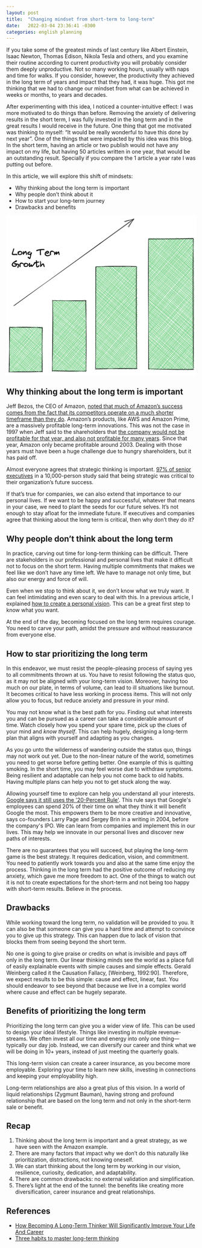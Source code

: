 ```yaml
---
layout: post
title:  "Changing mindset from short-term to long-term"
date:   2022-03-04 23:36:41 -0300
categories: english planning
---
```


If you take some of the greatest minds of last century like Albert Einstein, Isaac Newton, Thomas Edison, Nikola Tesla and others, and you examine their routine according to current productivity you will probably consider them deeply unproductive. Not so many working hours, usually with naps and time for walks. If you consider, however, the productivity they achieved in the long term of years and impact that they had, it was huge. This got me thinking that we had to change our mindset from what can be achieved in weeks or months, to years and decades. 

After experimenting with this idea, I noticed a counter-intuitive effect: I was more motivated to do things than before. Removing the anxiety of delivering results in the short term, I was fully invested in the long term and in the great results I would receive in the future. One thing that got me motivated was thinking to myself: “It would be really wonderful to have this done by next year”. One of the things that were impacted by this idea was this blog. In the short term, having an article or two publish would not have any impact on my life, but having 50 articles written in one year, that would be an outstanding result. Specially if you compare the 1 article a year rate I was putting out before.

In this article, we will explore this shift of mindsets:
- Why thinking about the long term is important
- Why people don’t think about it
- How to start your long-term journey
- Drawbacks and benefits

![Long Term Growth](/assets/long_term_growth.png)


## Why thinking about the long term is important

Jeff Bezos, the CEO of Amazon, [noted that much of Amazon’s success comes from the fact that its competitors operate on a much shorter timeframe than they do](https://www.wired.com/2011/11/ff_bezos/). Amazon’s products, like AWS and Amazon Prime, are a massively profitable long-term innovations. This was not the case in 1997 when Jeff said to the shareholders that [the company would not be profitable for that year, and also not profitable for many years](https://amzn.to/2OimoYn). Since that year, Amazon only became profitable around 2003. Dealing with those years must have been a huge challenge due to hungry shareholders, but it has paid off.

Almost everyone agrees that strategic thinking is important. [97% of senior executives](https://hbr.org/2014/02/develop-strategic-thinkers-throughout-your-organization) in a 10,000-person study said that being strategic was critical to their organization’s future success.

If that’s true for companies, we can also extend that importance to our personal lives. If we want to be happy and successful, whatever that means in your case, we need to plant the seeds for our future selves. It’s not enough to stay afloat for the immediate future. If executives and companies agree that thinking about the long term is critical, then why don’t they do it?

## Why people don’t think about the long term

In practice, carving out time for long-term thinking can be difficult. There are stakeholders in our professional and personal lives that make it difficult not to focus on the short term. Having multiple commitments that makes we feel like we don’t have any time left. We have to manage not only time, but also our energy and force of will.

Even when we stop to think about it, we don’t know what we truly want. It can feel intimidating and even scary to deal with this. In a previous article, I explained [how to create a personal vision](/english/planning/personal-vision/). This can be a great first step to know what you want.

At the end of the day, becoming focused on the long term requires courage. You need to carve your path, amidst the pressure and without reassurance from everyone else.

## How to star prioritizing the long term

In this endeavor, we must resist the people-pleasing process of saying yes to all commitments thrown at us. You have to resist following the status quo, as it may not be aligned with your long-term vision. Moreover, having too much on our plate, in terms of volume, can lead to ill situations like burnout. It becomes critical to have less working in process items. This will not only allow you to focus, but reduce anxiety and pressure in your mind.

You may not know what is the best path for you. Finding out what interests you and can be pursued as a career can take a considerable amount of time. Watch closely how you spend your spare time, pick up the clues of your mind and _know thyself_. This can help hugely, designing a long-term plan that aligns with yourself and adapting as you changes.
 
As you go unto the wilderness of wandering outside the status quo, things may not work out yet. Due to the non-linear nature of the world, sometimes you need to get worse before getting better. One example of this is quitting smoking. In the short time, you may feel worse due to withdraw symptoms. Being resilient and adaptable can help you not come back to old habits. Having multiple plans can help you not to get stuck along the way.

Allowing yourself time to explore can help you understand all your interests. [Google says it still uses the '20-Percent Rule'](https://www.inc.com/bill-murphy-jr/google-says-it-still-uses-20-percent-rule-you-should-totally-copy-it.html). This rule says that Google's employees can spend 20% of their time on what they think it will benefit Google the most. This empowers them to be more creative and innovative, says co-founders Larry Page and Sergey Brin in a writing in 2004, before the company's IPO. We can learn from companies and implement this in our lives. This may help we innovate in our personal lives and discover new paths of interests.

There are no guarantees that you will succeed, but playing the long-term game is the best strategy. It requires dedication, vision, and commitment. You need to patiently work towards you and also at the same time enjoy the process. Thinking in the long term had the positive outcome of reducing my anxiety, which gave me more freedom to act. One of the things to watch out it is not to create expectations for the short-term and not being too happy with short-term results. Believe in the process. 

## Drawbacks 

While working toward the long term, no validation will be provided to you. It can also be that someone can give you a hard time and attempt to convince you to give up this strategy. This can happen due to lack of vision that blocks them from seeing beyond the short term.

No one is going to give praise or credits on what is invisible and pays off only in the long term. Our linear thinking minds see the world as a place full of easily explainable events with simple causes and simple effects. Gerald Weinberg called it the Causation Fallacy, [Weinberg, 1992:90]. Therefore, we expect results to be this simple: cause and effect, linear, fast. You should endeavor to see beyond that because we live in a complex world where cause and effect can be hugely separate.

## Benefits of prioritizing the long term

Prioritizing the long term can give you a wider view of life. This can be used to design your ideal lifestyle. Things like investing in multiple revenue-streams. We often invest all our time and energy into only one thing—typically our day job. Instead, we can diversify our career and think what we will be doing in 10+ years, instead of just meeting the quarterly goals.

This long-term vision can create a career insurance, as you become more employable. Exploring your time to learn new skills, investing in connections and keeping your employability high.

Long-term relationships are also a great plus of this vision. In a world of liquid relationships (Zygmunt Bauman), having strong and profound relationship that are based on the long term and not only in the short-term sale or benefit. 

## Recap

1. Thinking about the long term is important and a great strategy, as we have seen with the Amazon example.
2. There are many factors that impact why we don’t do this naturally like prioritization, distractions, not knowing oneself.
3. We can start thinking about the long term by working in our vision, resilience, curiosity, dedication, and adaptability.
4. There are common drawbacks: no external validation and simplification.
5. There’s light at the end of the tunnel: the benefits like creating more diversification, career insurance and great relationships. 

## References
- [How Becoming A Long-Term Thinker Will Significantly Improve Your Life And Career](https://www.forbes.com/sites/kathycaprino/2021/09/13/how-becoming-a-long-term-thinker-will-significantly-improve-your-life-and-career/?sh=2170787c777f)
- [Three habits to master long-term thinking](https://bigthink.com/smart-skills/long-term-thinking/)